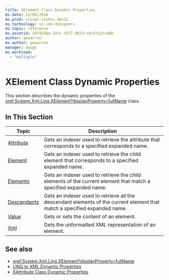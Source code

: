 ```yaml
---
title: XElement Class Dynamic Properties
ms.date: 11/04/2016
ms.prod: visual-studio-dev15
ms.technology: vs-ide-designers
ms.topic: reference
ms.assetid: a9795dba-2afc-45f7-9b53-c6c67a23c40b
author: gewarren
ms.author: gewarren
manager: douge
ms.workload:
  - "multiple"
---
```

# XElement Class Dynamic Properties

This section describes the dynamic properties of the <xref:System.Xml.Linq.XElement?displayProperty=fullName> class.

## In This Section

|Topic|Description|
|-----------|-----------------|
|[Attribute](../designers/attribute-xelement-dynamic-property.md)|Gets an indexer used to retrieve the attribute that corresponds to a specified expanded name.|
|[Element](../designers/element-xelement-dynamic-property.md)|Gets an indexer used to retrieve the child element that corresponds to a specified expanded name.|
|[Elements](../designers/elements-xelement-dynamic-property.md)|Gets an indexer used to retrieve the child elements of the current element that match a specified expanded name.|
|[Descendants](../designers/descendants-xelement-dynamic-property.md)|Gets an indexer used to retrieve all the descendant elements of the current element that match a specified expanded name.|
|[Value](../designers/value-xelement-dynamic-property.md)|Gets or sets the content of an element.|
|[Xml](../designers/xml-xelement-dynamic-property.md)|Gets the unformatted XML representation of an element.|

## See also

- <xref:System.Xml.Linq.XElement?displayProperty=fullName>
- [LINQ to XML Dynamic Properties](../designers/linq-to-xml-dynamic-properties.md)
- [XAttribute Class Dynamic Properties](../designers/xattribute-class-dynamic-properties.md)